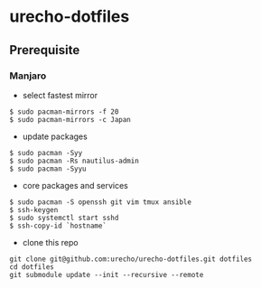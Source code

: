 # urecho-dotfiles

## Prerequisite

### Manjaro

- select fastest mirror
```
$ sudo pacman-mirrors -f 20
$ sudo pacman-mirrors -c Japan
```

- update packages
```
$ sudo pacman -Syy
$ sudo pacman -Rs nautilus-admin
$ sudo pacman -Syyu
```

- core packages and services
```
$ sudo pacman -S openssh git vim tmux ansible
$ ssh-keygen
$ sudo systemctl start sshd
$ ssh-copy-id `hostname`
```

- clone this repo
```
git clone git@github.com:urecho/urecho-dotfiles.git dotfiles
cd dotfiles
git submodule update --init --recursive --remote
```

